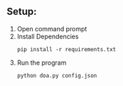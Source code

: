 ## Setup:
1. Open command prompt
2. Install Dependencies
    ```
    pip install -r requirements.txt
    ```
3. Run the program
    ```
    python doa.py config.json
    ```

